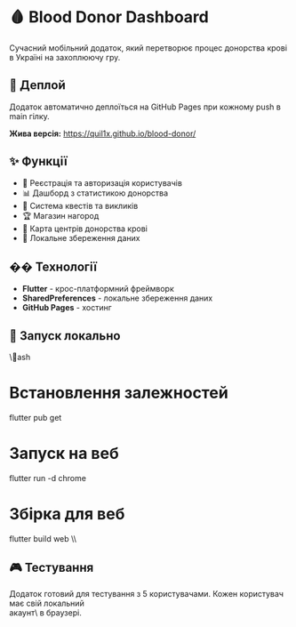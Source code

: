 # 🩸 Blood Donor Dashboard

Сучасний мобільний додаток, який перетворює процес донорства крові в Україні на захоплюючу гру.

## 🚀 Деплой

Додаток автоматично деплоїться на GitHub Pages при кожному push в main гілку.

**Жива версія:** https://quil1x.github.io/blood-donor/

## ✨ Функції

- 🔐 Реєстрація та авторизація користувачів
- 📊 Дашборд з статистикою донорства
- 🎯 Система квестів та викликів
- 🏆 Магазин нагород
- 🏥 Карта центрів донорства крові
- 💾 Локальне збереження даних

## �� Технології

- **Flutter** - крос-платформний фреймворк
- **SharedPreferences** - локальне збереження даних
- **GitHub Pages** - хостинг

## 📱 Запуск локально

\\\ash
# Встановлення залежностей
flutter pub get

# Запуск на веб
flutter run -d chrome

# Збірка для веб
flutter build web
\\\

## 🎮 Тестування

Додаток готовий для тестування з 5 користувачами. Кожен користувач має свій локальний \
акаунт\ в браузері.
